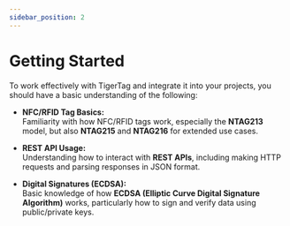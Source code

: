 ```yaml
---
sidebar_position: 2
---
```


# Getting Started

To work effectively with TigerTag and integrate it into your projects, you should have a basic understanding of the following:

- **NFC/RFID Tag Basics:**  
  Familiarity with how NFC/RFID tags work, especially the **NTAG213** model, but also **NTAG215** and **NTAG216** for extended use cases.

- **REST API Usage:**  
  Understanding how to interact with **REST APIs**, including making HTTP requests and parsing responses in JSON format.

- **Digital Signatures (ECDSA):**  
  Basic knowledge of how **ECDSA (Elliptic Curve Digital Signature Algorithm)** works, particularly how to sign and verify data using public/private keys.
